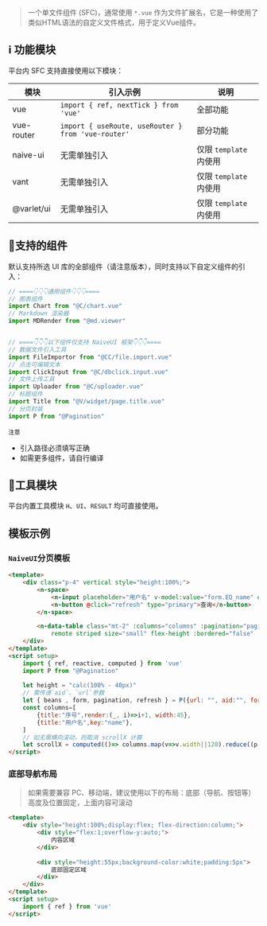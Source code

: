 > 一个单文件组件 (SFC)，通常使用 `*.vue` 作为文件扩展名，它是一种使用了类似HTML语法的自定义文件格式，用于定义Vue组件。

## ℹ️ 功能模块

平台内 SFC 支持直接使用以下模块：

模块|引入示例|说明
-|-|-
vue|`import { ref, nextTick } from 'vue'`|全部功能
vue-router|`import { useRoute, useRouter } from 'vue-router'`|部分功能
naive-ui|无需单独引入|仅限 `template` 内使用
vant|无需单独引入|仅限 `template` 内使用
@varlet/ui|无需单独引入|仅限 `template` 内使用

## 🔣支持的组件

默认支持所选 UI 库的全部组件（请注意版本），同时支持以下自定义组件的引入：

```javascript
// ====👇👇👇通用组件👇👇👇====
// 图表组件
import Chart from "@C/chart.vue"
// Markdown 渲染器
import MDRender from "@md.viewer"


// ====👇👇👇以下组件仅支持 NaiveUI 框架👇👇👇====
// 数据文件引入工具
import FileImportor from "@CC/file.import.vue"
// 点击可编辑文本
import ClickInput from "@C/dbclick.input.vue"
// 文件上传工具
import Uploader from "@C/uploader.vue"
// 标题组件
import Title from "@V/widget/page.title.vue"
// 分页封装
import P from "@Pagination"
```

`注意`

* 引入路径必须填写正确
* 如需更多组件，请自行编译

## 🔧工具模块

平台内置工具模块 `H`、`UI`、`RESULT` 均可直接使用。

## 模板示例

### `NaiveUI`分页模板

```html
<template>
    <div class="p-4" vertical style="height:100%;">
        <n-space>
            <n-input placeholder="用户名" v-model:value="form.EQ_name" clearable></n-input>
            <n-button @click="refresh" type="primary">查询</n-button>
        </n-space>

        <n-data-table class="mt-2" :columns="columns" :pagination="pagination" :loading="pagination.loading" :data="beans" :style="{height}" 
            remote striped size="small" flex-height :bordered="false" :scroll-x="scrollX" />
    </div>
</template>
<script setup>
    import { ref, reactive, computed } from 'vue'
    import P from "@Pagination"
    
    let height = "calc(100% - 40px)"
    // 需传递`aid`、`url`参数
    let { beans , form, pagination, refresh } = P({url: "", aid:"", form:{ EQ_name:"" }})
    const columns=[
        {title:"序号",render:(_, i)=>i+1, width:45},
        {title:"用户名",key:"name"},
    ]
    // 如无需横向滚动，则取消 scrollX 计算
    let scrollX = computed(()=> columns.map(v=>v.width||120).reduce((p,c)=> p+c))
</script>
```

### 底部导航布局
> 如果需要兼容 PC、移动端，建议使用以下的布局：底部（导航、按钮等）高度及位置固定，上面内容可滚动

```html
<template>
    <div style="height:100%;display:flex; flex-direction:column;">
        <div style="flex:1;overflow-y:auto;">
            内容区域
        </div>
        
        <div style="height:55px;background-color:white;padding:5px">
            底部固定区域
        </div>
    </div>
</template>
<script setup>
    import { ref } from 'vue'
</script>
```
